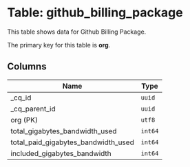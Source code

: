 # Table: github_billing_package

This table shows data for Github Billing Package.

The primary key for this table is **org**.

## Columns

| Name          | Type          |
| ------------- | ------------- |
|_cq_id|`uuid`|
|_cq_parent_id|`uuid`|
|org (PK)|`utf8`|
|total_gigabytes_bandwidth_used|`int64`|
|total_paid_gigabytes_bandwidth_used|`int64`|
|included_gigabytes_bandwidth|`int64`|